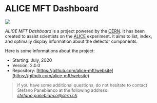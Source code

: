# ALICE MFT Dashboard
![](files/dashboard/illustration.svg)

*ALICE MFT Dashboard* is a project powered by the [CERN](https://home.cern/). It has been created to assist scientists on the [ALICE](https://home.cern/fr/science/alice) experiment. It aims to list, index, and optimally display information about the detector components.

Here is some informations about the project:
- Starting: July, 2020
- Version: 2.0.0
- Repository: [https://github.com/alice-mft/website](https://github.com/alice-mft/website)

> If you have some additional questions, do not hesitate to contact Stefano Panebianco at the following address : *stefano.panebianco@cern.ch*.
